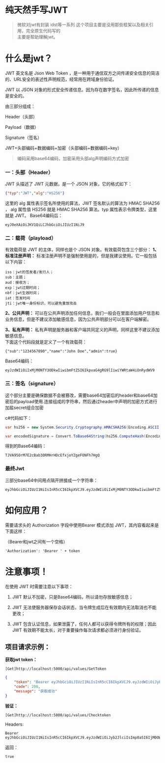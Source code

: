 # 纯天然手写JWT

> 微软对jwt有封装 idst等一系列 
> 这个项目主要是没用那些框架以及相关引用，完全原生代码写的  
> 主要是帮助理解jwt。  

# 什么是jwt？

JWT 英文名是 Json Web Token ，是一种用于通信双方之间传递安全信息的简洁的、URL安全的表述性声明规范，经常用在跨域身份验证。  

JWT 以 JSON 对象的形式安全传递信息。因为存在数字签名，因此所传递的信息是安全的。  

由三部分组成：

Header（头部）

Payload（数据）

Signature（签名）  

JWT=头部编码+数据编码+加密（头部编码+数据编码+key）

> 编码采用base64编码，加密采用头部alg声明编码方式加密


### 一：头部（Header）

JWT 头描述了 JWT 元数据，是一个 JSON 对象，它的格式如下：

```json
{"typ":"JWT","alg":"HS256"}
```
这里的 alg 属性表示签名所使用的算法，JWT 签名默认的算法为 HMAC SHA256 ， alg 属性值 HS256 就是 HMAC SHA256 算法。typ 属性表示令牌类型，这里就是 JWT。
Base64编码后：

```
eyJ0eXAiOiJKV1QiLCJhbGciOiJIUzI1NiJ9
```

### 二：载荷（playload）

有效载荷是 JWT 的主体，同样也是个 JSON 对象。有效载荷包含三个部分：
**1、标准注册声明：**
标准注册声明不是强制使用是的，但是我建议使用。它一般包括以下内容：
```
iss：jwt的签发者/发行人；
sub：主题；
aud：接收方；
exp：jwt过期时间；
nbf：jwt生效时间；
iat：签发时间
jti：jwt唯一身份标识，可以避免重放攻击
```
**2、公共声明：**
可以在公共声明添加任何信息，我们一般会在里面添加用户信息和业务信息，但是不建议添加敏感信息，因为公共声明部分可以在客户端解密。  

**3、私有声明：**
私有声明是服务器和客户端共同定义的声明，同样这里不建议添加敏感信息。  
下面这个代码段就是定义了一个有效载荷：  

```
{"sub":"1234567890","name":"John Doe","admin":true}
```
Base64编码：
```
eyJzdWIiOiIxMjM0NTY3ODkwIiwibmFtZSI6IkpvaG4gRG9lIiwiYWRtaW4iOnRydWV9

```
### 三：签名（signature）

这个部分主要是确保数据不会被篡改，需要base64加密后的header和base64加密后的payload使用.连接组成的字符串，然后通过header中声明的加密方式进行加盐secret组合加密

c#代码如下：
```csharp
var hs256 = new System.Security.Cryptography.HMACSHA256(Encoding.ASCII.GetBytes(securityKey));

var encodedSignature = Convert.ToBase64String(hs256.ComputeHash(Encoding.UTF8.GetBytes(string.Concat(encodedHeader, ".", encodedPayload))));
```

得到的Base64编码：  
```
TJVA95OrM7E2cBab30RMHrHDcEfxjoYZgeFONFh7HgQ
```
### 最终Jwt
三部分base64中间用点隔开拼接成一个字符串：
```
eyJhbGciOiJIUzI1NiIsInR5cCI6IkpXVCJ9.eyJzdWIiOiIxMjM0NTY3ODkwIiwibmFtZSI6IkpvaG4gRG9lIiwiYWRtaW4iOnRydWV9.TJVA95OrM7E2cBab30RMHrHDcEfxjoYZgeFONFh7HgQ

```



#  如何应用？

需要请求头的 Authorization 字段中使用Bearer 模式添加 JWT，其内容看起来是下面这样：  

（Bearer和jwt之间有一个空格）

```
'Authorization': 'Bearer ' + token
```



# 注意事项！

在使用 JWT 时需要注意以下事项：

1. JWT 默认不加密，只是Base64编码，所以请勿存放敏感信息；

2. JWT 无法使服务器保存会话状态，当令牌生成后在有效期内无法取消也不能更改；

3. JWT 包含认证信息，如果泄露了，任何人都可以获得令牌所有的权限；因此 JWT 有效期不能太长，对于重要操作每次请求都必须进行身份验证。





## 项目请求示例：

**获取jwt token：**

```
[Get]http://localhost:5000/api/values/GetToken
```

```json
{
    "token": "Bearer eyJhbGciOiJIUzI1NiIsInR5cCI6IkpXVCJ9.eyJzdWIiOiJyb2JlciIsImp0aSI6IjM0OWU0MGJkLWU5YTMtNDY4Yy04Y2IzLTYxMjc0YmJhODhjMiIsIm5iZiI6MTU5MzU4OTcwNCwiZXhwIjoxNTkzNTkxNTA0LCJpc3MiOiJyb2Jlcklzc3VlciIsImF1ZCI6InJvYmVyQXVkaWVuY2UiLCJhZ2UiOjMwfQ==.blLTsJt60pDF4NionCvfCgBYX66IfrUeyV5VVxl+FR0=",
    "code": 200,
    "message": "获取成功"
}
```

**验证：**

```
[Get]http://localhost:5000/api/values/Checktoken
```

Headers:

```
Bearer eyJhbGciOiJIUzI1NiIsInR5cCI6IkpXVCJ9.eyJzdWIiOiJyb2JlciIsImp0aSI6IjM0OWU0MGJkLWU5YTMtNDY4Yy04Y2IzLTYxMjc0YmJhODhjMiIsIm5iZiI6MTU5MzU4OTcwNCwiZXhwIjoxNTkzNTkxNTA0LCJpc3MiOiJyb2Jlcklzc3VlciIsImF1ZCI6InJvYmVyQXVkaWVuY2UiLCJhZ2UiOjMwfQ==.blLTsJt60pDF4NionCvfCgBYX66IfrUeyV5VVxl+FR0=
```
返回：
```
true
```


